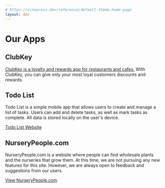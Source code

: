 ```yaml
---
# https://vitepress.dev/reference/default-theme-home-page
layout: doc
---
```

# Our Apps

## ClubKey

[ClubKey is a loyalty and rewards app for restaurants and cafes.](https://clubkey.site) With ClubKey, you can give only your most loyal customers discounts and rewards.

## Todo List

Todo List is a simple mobile app that allows users to create and manage a list of tasks. Users can add and delete tasks, as well as mark tasks as complete. All data is stored locally on the user's device.

[Todo List Website](https://todo-list.sol.company)

## NurseryPeople.com

NurseryPeople.com is a website where people can find wholesale plants and the nurseries that grow them. At this time, we are not pursuing any new features for this site. However, we are always open to feedback and suggestions from our users.

[View NurseryPeople.com](https://nurserypeople.com)

